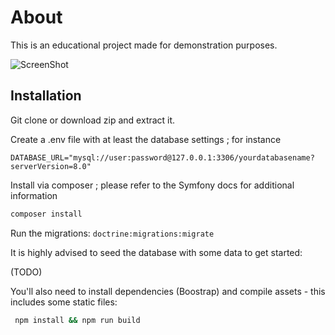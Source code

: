 # About
This is an educational project made for demonstration purposes.

![ScreenShot](https://user-images.githubusercontent.com/1422621/99723298-47ad0a00-2ab2-11eb-935e-08d1b620e287.png)

## Installation

Git clone or download zip and extract it.

Create a .env file with at least the database settings ; for instance

`DATABASE_URL="mysql://user:password@127.0.0.1:3306/yourdatabasename?serverVersion=8.0"`

Install via composer ; please refer to the Symfony docs for additional information
```bash
composer install
```

Run the migrations:
`doctrine:migrations:migrate`

It is highly advised to seed the database with some data to get started:

(TODO)


You'll also need to install dependencies (Boostrap) and compile assets - this includes some static files:
```bash
 npm install && npm run build
```
